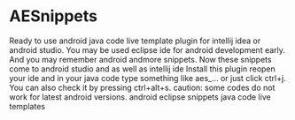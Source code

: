 # AESnippets
Ready to use android java code live template plugin for intellij idea or android studio. You may be used eclipse ide for android development early. And you may remember android andmore snippets. Now these snippets come to android studio and as well as intellij ide
Install this plugin reopen your ide and in your java code type something like aes_... or just click ctrl+j. You can also check it by pressing ctrl+alt+s. caution: some codes do not work for latest android versions. android eclipse snippets java code live templates
